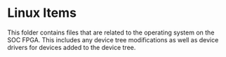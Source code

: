 # Linux Items
This folder contains files that are related to the operating system on the SOC FPGA. This includes any device tree modifications as well as device drivers for devices added to the device tree. 

